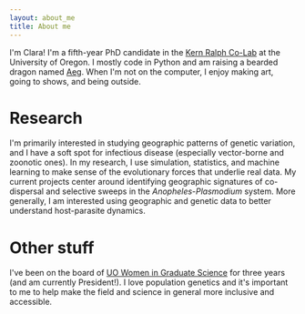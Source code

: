 ```yaml
---
layout: about_me
title: About me
---
```


I'm Clara! I'm a fifth-year PhD candidate in the [Kern Ralph Co-Lab](https://kr-colab.github.io/) at the University of Oregon. 
I mostly code in Python and am raising a bearded dragon named [Aeg](https://clararehmann.github.io/etc/aeg_page). 
When I'm not on the computer, I enjoy making art, going to shows, and being outside.

# Research
I'm primarily interested in studying geographic patterns of genetic variation, and I have a soft spot for infectious disease (especially vector-borne and zoonotic ones). 
In my research, I use simulation, statistics, and machine learning to make sense of the evolutionary forces that underlie real data.
My current projects center around identifying geographic signatures of co-dispersal and selective sweeps in the *Anopheles*-*Plasmodium* system.
More generally, I am interested using geographic and genetic data to better understand host-parasite dynamics.

# Other stuff

I've been on the board of [UO Women in Graduate Science](blogs.uoregon.edu/uowgs) for three years
(and am currently President!).
I love population genetics and it's important to me to help make the field and science in general more inclusive
and accessible.
